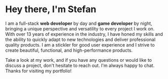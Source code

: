 # Hey there, I'm Stefan

I am a full-stack **web developer** by day and **game developer** by night, bringing a unique perspective and versatility to every project I work on. With over 13 years of experience in the industry, I have honed my skills and the ability to quickly adapt to new technologies and deliver professional quality products.
I am a stickler for good user experience and I strive to create beautiful, functional, and high-performance products.

Take a look at my work, and if you have any questions or would like to discuss a project, don't hesitate to reach out. I'm always happy to chat. Thanks for visiting my portfolio!
